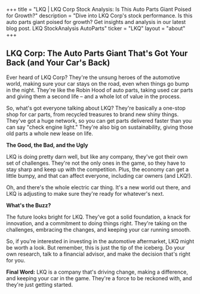 +++
title = "LKQ |  LKQ Corp Stock Analysis: Is This Auto Parts Giant Poised for Growth?"
description = "Dive into LKQ Corp's stock performance. Is this auto parts giant poised for growth? Get insights and analysis in our latest blog post. LKQ StockAnalysis AutoParts"
ticker = "LKQ"
layout = "about"
+++

        


## LKQ Corp: The Auto Parts Giant That's Got Your Back (and Your Car's Back)

Ever heard of LKQ Corp? They're the unsung heroes of the automotive world, making sure your car stays on the road, even when things go bump in the night. They're like the Robin Hood of auto parts, taking used car parts and giving them a second life – and a whole lot of value in the process. 

So, what's got everyone talking about LKQ? They're basically a one-stop shop for car parts, from recycled treasures to brand new shiny things. They've got a huge network, so you can get parts delivered faster than you can say "check engine light." They're also big on sustainability, giving those old parts a whole new lease on life. 

**The Good, the Bad, and the Ugly**

LKQ is doing pretty darn well, but like any company, they've got their own set of challenges. They're not the only ones in the game, so they have to stay sharp and keep up with the competition. Plus, the economy can get a little bumpy, and that can affect everyone, including car owners (and LKQ!).  

Oh, and there's the whole electric car thing. It's a new world out there, and LKQ is adjusting to make sure they're ready for whatever's next. 

**What's the Buzz?**

The future looks bright for LKQ. They've got a solid foundation, a knack for innovation, and a commitment to doing things right. They're taking on the challenges, embracing the changes, and keeping your car running smooth.

So, if you're interested in investing in the automotive aftermarket, LKQ might be worth a look. But remember, this is just the tip of the iceberg. Do your own research, talk to a financial advisor, and make the decision that's right for you. 

**Final Word:** LKQ is a company that's driving change, making a difference, and keeping your car in the game. They're a force to be reckoned with, and they're just getting started. 

        